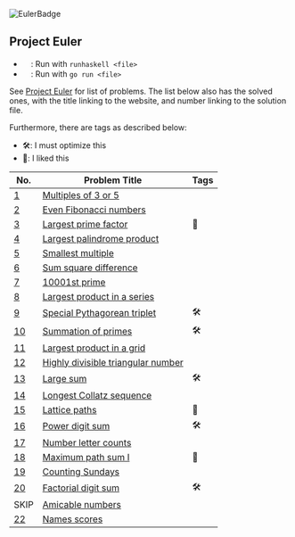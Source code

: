 ![EulerBadge](https://projecteuler.net/profile/erhant.png)

## Project Euler

- <img src="https://cdn.jsdelivr.net/npm/programming-languages-logos/src/haskell/haskell.png" height="15">: Run with `runhaskell <file>`
- <img src="https://cdn.jsdelivr.net/npm/programming-languages-logos/src/go-old/go-old.png" height="15">: Run with `go run <file>`

See [Project Euler](https://projecteuler.net/) for list of problems. The list below also has the solved ones, with the title linking to the website, and number linking to the solution file.

Furthermore, there are tags as described below:

- 🛠️: I must optimize this
- 🎈: I liked this

| No.            | Problem Title                                                             | Tags |
| -------------- | ------------------------------------------------------------------------- | ---- |
| [1](./P01.hs)  | [Multiples of 3 or 5](https://projecteuler.net/problem=1)                 |      |
| [2](./P02.hs)  | [Even Fibonacci numbers](https://projecteuler.net/problem=2)              |      |
| [3](./P03.hs)  | [Largest prime factor](https://projecteuler.net/problem=3)                | 🎈   |
| [4](./P04.hs)  | [Largest palindrome product](https://projecteuler.net/problem=4)          |      |
| [5](./P05.hs)  | [Smallest multiple](https://projecteuler.net/problem=5)                   |      |
| [6](./P06.hs)  | [Sum square difference](https://projecteuler.net/problem=6)               |      |
| [7](./P07.hs)  | [10001st prime](https://projecteuler.net/problem=7)                       |      |
| [8](./P08.hs)  | [Largest product in a series](https://projecteuler.net/problem=8)         |      |
| [9](./P09.hs)  | [Special Pythagorean triplet](https://projecteuler.net/problem=9)         | 🛠️   |
| [10](./P10.hs) | [Summation of primes](https://projecteuler.net/problem=10)                | 🛠️   |
| [11](./P11.go) | [Largest product in a grid](https://projecteuler.net/problem=11)          |      |
| [12](./P12.hs) | [Highly divisible triangular number](https://projecteuler.net/problem=12) |      |
| [13](./P13.hs) | [Large sum](https://projecteuler.net/problem=13)                          | 🛠️   |
| [14](./P14.go) | [Longest Collatz sequence](https://projecteuler.net/problem=14)           |      |
| [15](./P15.go) | [Lattice paths](https://projecteuler.net/problem=15)                      | 🎈   |
| [16](./P16.hs) | [Power digit sum](https://projecteuler.net/problem=16)                    | 🛠️   |
| [17](./P17.go) | [Number letter counts](https://projecteuler.net/problem=17)               |      |
| [18](./P18.go) | [Maximum path sum I](https://projecteuler.net/problem=18)                 | 🎈   |
| [19](./P19.go) | [Counting Sundays](https://projecteuler.net/problem=19)                   |      |
| [20](./P20.hs) | [Factorial digit sum](https://projecteuler.net/problem=20)                | 🛠️   |
| SKIP           | [Amicable numbers](https://projecteuler.net/problem=21)                   |      |
| [22](./P22.go) | [Names scores](https://projecteuler.net/problem=22)                       |      |
